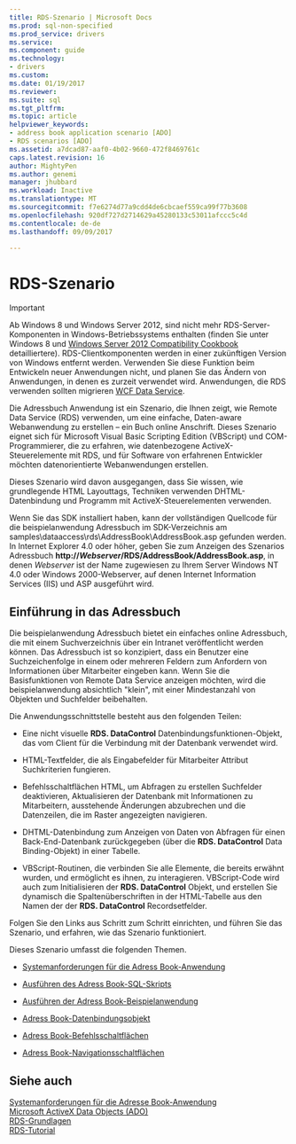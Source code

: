 ```yaml
---
title: RDS-Szenario | Microsoft Docs
ms.prod: sql-non-specified
ms.prod_service: drivers
ms.service: 
ms.component: guide
ms.technology:
- drivers
ms.custom: 
ms.date: 01/19/2017
ms.reviewer: 
ms.suite: sql
ms.tgt_pltfrm: 
ms.topic: article
helpviewer_keywords:
- address book application scenario [ADO]
- RDS scenarios [ADO]
ms.assetid: a7dcad87-aaf0-4b02-9660-472f8469761c
caps.latest.revision: 16
author: MightyPen
ms.author: genemi
manager: jhubbard
ms.workload: Inactive
ms.translationtype: MT
ms.sourcegitcommit: f7e6274d77a9cdd4de6cbcaef559ca99f77b3608
ms.openlocfilehash: 920df727d2714629a45280133c53011afccc5c4d
ms.contentlocale: de-de
ms.lasthandoff: 09/09/2017

---
```

# <a name="rds-scenario"></a>RDS-Szenario
> [!IMPORTANT]
>  Ab Windows 8 und Windows Server 2012, sind nicht mehr RDS-Server-Komponenten in Windows-Betriebssystems enthalten (finden Sie unter Windows 8 und [Windows Server 2012 Compatibility Cookbook](https://www.microsoft.com/en-us/download/details.aspx?id=27416) detailliertere). RDS-Clientkomponenten werden in einer zukünftigen Version von Windows entfernt werden. Verwenden Sie diese Funktion beim Entwickeln neuer Anwendungen nicht, und planen Sie das Ändern von Anwendungen, in denen es zurzeit verwendet wird. Anwendungen, die RDS verwenden sollten migrieren [WCF Data Service](http://go.microsoft.com/fwlink/?LinkId=199565).  
  
 Die Adressbuch Anwendung ist ein Szenario, die Ihnen zeigt, wie Remote Data Service (RDS) verwenden, um eine einfache, Daten-aware Webanwendung zu erstellen – ein Buch online Anschrift. Dieses Szenario eignet sich für Microsoft Visual Basic Scripting Edition (VBScript) und COM-Programmierer, die zu erfahren, wie datenbezogene ActiveX-Steuerelemente mit RDS, und für Software von erfahrenen Entwickler möchten datenorientierte Webanwendungen erstellen.  
  
 Dieses Szenario wird davon ausgegangen, dass Sie wissen, wie grundlegende HTML Layouttags, Techniken verwenden DHTML-Datenbindung und Programm mit ActiveX-Steuerelementen verwenden.  
  
 Wenn Sie das SDK installiert haben, kann der vollständigen Quellcode für die beispielanwendung Adressbuch im SDK-Verzeichnis am samples\dataaccess\rds\AddressBook\AddressBook.asp gefunden werden. In Internet Explorer 4.0 oder höher, geben Sie zum Anzeigen des Szenarios Adressbuch  **http://*Webserver*/RDS/AddressBook/AddressBook.asp**, in denen *Webserver* ist der Name zugewiesen zu Ihrem Server Windows NT 4.0 oder Windows 2000-Webserver, auf denen Internet Information Services (IIS) und ASP ausgeführt wird.  
  
## <a name="introduction-to-address-book"></a>Einführung in das Adressbuch  
 Die beispielanwendung Adressbuch bietet ein einfaches online Adressbuch, die mit einem Suchverzeichnis über ein Intranet veröffentlicht werden können. Das Adressbuch ist so konzipiert, dass ein Benutzer eine Suchzeichenfolge in einem oder mehreren Feldern zum Anfordern von Informationen über Mitarbeiter eingeben kann. Wenn Sie die Basisfunktionen von Remote Data Service anzeigen möchten, wird die beispielanwendung absichtlich "klein", mit einer Mindestanzahl von Objekten und Suchfelder beibehalten.  
  
 Die Anwendungsschnittstelle besteht aus den folgenden Teilen:  
  
-   Eine nicht visuelle **RDS. DataControl** Datenbindungsfunktionen-Objekt, das vom Client für die Verbindung mit der Datenbank verwendet wird.  
  
-   HTML-Textfelder, die als Eingabefelder für Mitarbeiter Attribut Suchkriterien fungieren.  
  
-   Befehlsschaltflächen HTML, um Abfragen zu erstellen Suchfelder deaktivieren, Aktualisieren der Datenbank mit Informationen zu Mitarbeitern, ausstehende Änderungen abzubrechen und die Datenzeilen, die im Raster angezeigten navigieren.  
  
-   DHTML-Datenbindung zum Anzeigen von Daten von Abfragen für einen Back-End-Datenbank zurückgegeben (über die **RDS. DataControl** Data Binding-Objekt) in einer Tabelle.  
  
-   VBScript-Routinen, die verbinden Sie alle Elemente, die bereits erwähnt wurden, und ermöglicht es ihnen, zu interagieren. VBScript-Code wird auch zum Initialisieren der **RDS. DataControl** Objekt, und erstellen Sie dynamisch die Spaltenüberschriften in der HTML-Tabelle aus den Namen der der **RDS. DataControl** Recordsetfelder.  
  
 Folgen Sie den Links aus Schritt zum Schritt einrichten, und führen Sie das Szenario, und erfahren, wie das Szenario funktioniert.  
  
 Dieses Szenario umfasst die folgenden Themen.  
  
-   [Systemanforderungen für die Adress Book-Anwendung](../../../ado/guide/remote-data-service/system-requirements-for-the-address-book-application.md)  
  
-   [Ausführen des Adress Book-SQL-Skripts](../../../ado/guide/remote-data-service/running-the-address-book-sql-script.md)  
  
-   [Ausführen der Adress Book-Beispielanwendung](../../../ado/guide/remote-data-service/running-the-address-book-sample-application.md)  
  
-   [Adress Book-Datenbindungsobjekt](../../../ado/guide/remote-data-service/address-book-data-binding-object.md)  
  
-   [Adress Book-Befehlsschaltflächen](../../../ado/guide/remote-data-service/address-book-command-buttons.md)  
  
-   [Adress Book-Navigationsschaltflächen](../../../ado/guide/remote-data-service/address-book-navigation-buttons.md)  
  
## <a name="see-also"></a>Siehe auch  
 [Systemanforderungen für die Adresse Book-Anwendung](../../../ado/guide/remote-data-service/system-requirements-for-the-address-book-application.md)   
 [Microsoft ActiveX Data Objects (ADO)](../../../ado/microsoft-activex-data-objects-ado.md)   
 [RDS-Grundlagen](../../../ado/guide/remote-data-service/rds-fundamentals.md)   
 [RDS-Tutorial](../../../ado/guide/remote-data-service/rds-tutorial.md)



